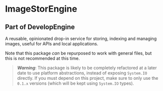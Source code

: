 # ImageStorEngine

## Part of **DevelopEngine**

A reusable, opinionated drop-in service for storing, indexing and managing images, useful for APIs and local applications.

Note that this package *can* be repurposed to work with general files, but this is not recommended at this time.

> ***Warning***: This package is likely to be completely refactored at a later date to use platform abstractions, instead of exposing `System.IO` directly. If you must depend on this project, make sure to only use the `0.1.x` versions (which will be kept using `System.IO` types).